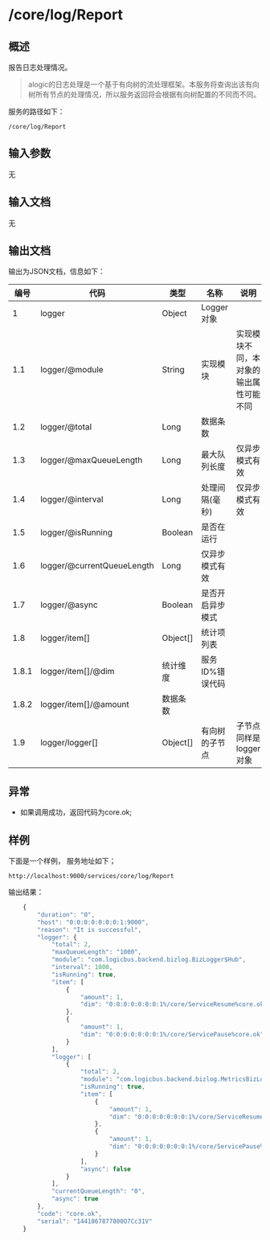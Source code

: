 # /core/log/Report

## 概述

报告日志处理情况。

> alogic的日志处理是一个基于有向树的流处理框架。本服务将查询出该有向树所有节点的处理情况，所以服务返回将会根据有向树配置的不同而不同。

服务的路径如下：
```
/core/log/Report
```

## 输入参数
无

## 输入文档
无

## 输出文档

输出为JSON文档，信息如下：

| 编号 | 代码 | 类型 | 名称 | 说明 |
| ---- | ---- | ---- | ---- | ---- |
| 1 | logger | Object | Logger对象 | |
| 1.1 | logger/@module | String | 实现模块 | 实现模块不同，本对象的输出属性可能不同 |
| 1.2 | logger/@total | Long | 数据条数 | |
| 1.3 | logger/@maxQueueLength | Long | 最大队列长度 | 仅异步模式有效 |
| 1.4 | logger/@interval | Long | 处理间隔(毫秒) | 仅异步模式有效 |
| 1.5 | logger/@isRunning | Boolean | 是否在运行 | |
| 1.6 | logger/@currentQueueLength | Long | 仅异步模式有效 | |
| 1.7 | logger/@async | Boolean | 是否开启异步模式 |
| 1.8 | logger/item[] | Object[] | 统计项列表 |
| 1.8.1 | logger/item[]/@dim | 统计维度 | 服务ID%错误代码 |
| 1.8.2 | logger/item[]/@amount | 数据条数 | |
| 1.9 | logger/logger[] | Object[] | 有向树的子节点 | 子节点同样是logger对象 |

## 异常
* 如果调用成功，返回代码为core.ok;

## 样例

下面是一个样例，
服务地址如下；
```
http://localhost:9000/services/core/log/Report
```
输出结果：
```javascript
	{
	    "duration": "0", 
	    "host": "0:0:0:0:0:0:0:1:9000", 
	    "reason": "It is successful", 
	    "logger": {
	        "total": 2, 
	        "maxQueueLength": "1000", 
	        "module": "com.logicbus.backend.bizlog.BizLogger$Hub", 
	        "interval": 1000, 
	        "isRunning": true, 
	        "item": [
	            {
	                "amount": 1, 
	                "dim": "0:0:0:0:0:0:0:1%/core/ServiceResume%core.ok"
	            }, 
	            {
	                "amount": 1, 
	                "dim": "0:0:0:0:0:0:0:1%/core/ServicePause%core.ok"
	            }
	        ], 
	        "logger": [
	            {
	                "total": 2, 
	                "module": "com.logicbus.backend.bizlog.MetricsBizLogger", 
	                "isRunning": true, 
	                "item": [
	                    {
	                        "amount": 1, 
	                        "dim": "0:0:0:0:0:0:0:1%/core/ServiceResume%core.ok"
	                    }, 
	                    {
	                        "amount": 1, 
	                        "dim": "0:0:0:0:0:0:0:1%/core/ServicePause%core.ok"
	                    }
	                ], 
	                "async": false
	            }
	        ], 
	        "currentQueueLength": "0", 
	        "async": true
	    }, 
	    "code": "core.ok", 
	    "serial": "1441867877800O7Cc31V"
	}


```

